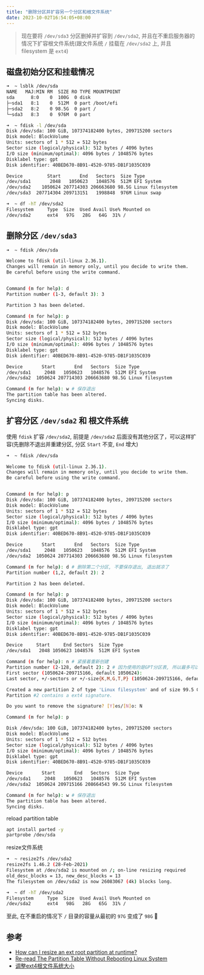 ```yaml
---
title: "删除分区并扩容另一个分区和根文件系统"
date: 2023-10-02T16:54:05+08:00
---
```


> 现在要将 `/dev/sda3` 分区删掉并扩容到 `/dev/sda2`, 并且在不重启服务器的情况下扩容根文件系统(跟文件系统 `/` 挂载在 `/dev/sda2` 上, 并且 filesystem 是 `ext4`)

## 磁盘初始分区和挂载情况

```bash
➜  ~ lsblk /dev/sda
NAME   MAJ:MIN RM  SIZE RO TYPE MOUNTPOINT
sda      8:0    0  100G  0 disk 
├─sda1   8:1    0  512M  0 part /boot/efi
├─sda2   8:2    0 98.5G  0 part /
└─sda3   8:3    0  976M  0 part 

➜  ~ fdisk -l /dev/sda
Disk /dev/sda: 100 GiB, 107374182400 bytes, 209715200 sectors
Disk model: BlockVolume     
Units: sectors of 1 * 512 = 512 bytes
Sector size (logical/physical): 512 bytes / 4096 bytes
I/O size (minimum/optimal): 4096 bytes / 1048576 bytes
Disklabel type: gpt
Disk identifier: 40BED670-8B91-4520-9785-DB1F1035C039

Device         Start       End   Sectors  Size Type
/dev/sda1       2048   1050623   1048576  512M EFI System
/dev/sda2    1050624 207714303 206663680 98.5G Linux filesystem
/dev/sda3  207714304 209713151   1998848  976M Linux swap

➜  ~ df -hT /dev/sda2
Filesystem     Type  Size  Used Avail Use% Mounted on
/dev/sda2      ext4   97G   28G   64G  31% /
```

## 删除分区 `/dev/sda3`

```bash
➜  ~ fdisk /dev/sda

Welcome to fdisk (util-linux 2.36.1).
Changes will remain in memory only, until you decide to write them.
Be careful before using the write command.


Command (m for help): d
Partition number (1-3, default 3): 3

Partition 3 has been deleted.

Command (m for help): p
Disk /dev/sda: 100 GiB, 107374182400 bytes, 209715200 sectors
Disk model: BlockVolume     
Units: sectors of 1 * 512 = 512 bytes
Sector size (logical/physical): 512 bytes / 4096 bytes
I/O size (minimum/optimal): 4096 bytes / 1048576 bytes
Disklabel type: gpt
Disk identifier: 40BED670-8B91-4520-9785-DB1F1035C039

Device       Start       End   Sectors  Size Type
/dev/sda1     2048   1050623   1048576  512M EFI System
/dev/sda2  1050624 207714303 206663680 98.5G Linux filesystem

Command (m for help): w # 保存退出
The partition table has been altered.
Syncing disks.
```

## 扩容分区 `/dev/sda2` 和 根文件系统

使用 `fdisk` 扩容 `/dev/sda2`, 前提是 `/dev/sda2` 后面没有其他分区了，可以这样扩容(先删除不退出并重建分区, 分区 `Start` 不变, `End` 增大)

```bash
➜  ~ fdisk /dev/sda

Welcome to fdisk (util-linux 2.36.1).
Changes will remain in memory only, until you decide to write them.
Be careful before using the write command.


Command (m for help): p
Disk /dev/sda: 100 GiB, 107374182400 bytes, 209715200 sectors
Disk model: BlockVolume     
Units: sectors of 1 * 512 = 512 bytes
Sector size (logical/physical): 512 bytes / 4096 bytes
I/O size (minimum/optimal): 4096 bytes / 1048576 bytes
Disklabel type: gpt
Disk identifier: 40BED670-8B91-4520-9785-DB1F1035C039

Device       Start       End   Sectors  Size Type
/dev/sda1     2048   1050623   1048576  512M EFI System
/dev/sda2  1050624 207714303 206663680 98.5G Linux filesystem

Command (m for help): d # 删除第二个分区, 不要保存退出, 退出就凉了
Partition number (1,2, default 2): 2

Partition 2 has been deleted.

Command (m for help): p
Disk /dev/sda: 100 GiB, 107374182400 bytes, 209715200 sectors
Disk model: BlockVolume     
Units: sectors of 1 * 512 = 512 bytes
Sector size (logical/physical): 512 bytes / 4096 bytes
I/O size (minimum/optimal): 4096 bytes / 1048576 bytes
Disklabel type: gpt
Disk identifier: 40BED670-8B91-4520-9785-DB1F1035C039

Device     Start     End Sectors  Size Type
/dev/sda1   2048 1050623 1048576  512M EFI System

Command (m for help): n # 紧接着重新创建
Partition number (2-128, default 2): 2 # 因为使用的是GPT分区表, 所以最多可以有128个分区, MBR的只能有4个分区
First sector (1050624-209715166, default 1050624): 
Last sector, +/-sectors or +/-size{K,M,G,T,P} (1050624-209715166, default 209715166): 

Created a new partition 2 of type 'Linux filesystem' and of size 99.5 GiB.
Partition #2 contains a ext4 signature.

Do you want to remove the signature? [Y]es/[N]o: N

Command (m for help): p

Disk /dev/sda: 100 GiB, 107374182400 bytes, 209715200 sectors
Disk model: BlockVolume     
Units: sectors of 1 * 512 = 512 bytes
Sector size (logical/physical): 512 bytes / 4096 bytes
I/O size (minimum/optimal): 4096 bytes / 1048576 bytes
Disklabel type: gpt
Disk identifier: 40BED670-8B91-4520-9785-DB1F1035C039

Device       Start       End   Sectors  Size Type
/dev/sda1     2048   1050623   1048576  512M EFI System
/dev/sda2  1050624 209715166 208664543 99.5G Linux filesystem

Command (m for help): w # 保存退出
The partition table has been altered.
Syncing disks.
```

reload partition table

```bash
apt install parted -y
partprobe /dev/sda
```

resize文件系统

```bash
➜  ~ resize2fs /dev/sda2
resize2fs 1.46.2 (28-Feb-2021)
Filesystem at /dev/sda2 is mounted on /; on-line resizing required
old_desc_blocks = 13, new_desc_blocks = 13
The filesystem on /dev/sda2 is now 26083067 (4k) blocks long.

➜  ~ df -hT /dev/sda2
Filesystem     Type  Size  Used Avail Use% Mounted on
/dev/sda2      ext4   98G   28G   65G  31% /
```

至此, 在不重启的情况下 `/` 目录的容量从最初的 `97G` 变成了 `98G` 👏

## 参考

- [How can I resize an ext root partition at runtime?](https://askubuntu.com/questions/24027/how-can-i-resize-an-ext-root-partition-at-runtime)
- [Re-read The Partition Table Without Rebooting Linux System](https://www.cyberciti.biz/tips/re-read-the-partition-table-without-rebooting-linux-system.html)
- [调整ext4根文件系统大小](https://cloud-atlas.readthedocs.io/zh_CN/latest/linux/storage/filesystem/ext/resize_ext4_rootfs.html#ext4)